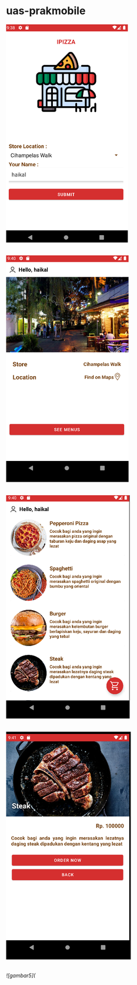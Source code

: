 # uas-prakmobile

###### ![gambar1](https://github.com/haizar32/uas-prakmobile/blob/main/image/ss1.png)
###### ![gambar2](https://github.com/haizar32/uas-prakmobile/blob/main/image/ss2.png)
###### ![gambar3](https://github.com/haizar32/uas-prakmobile/blob/main/image/ss3.png)
###### ![gambar4](https://github.com/haizar32/uas-prakmobile/blob/main/image/ss4.png)
###### ![gambar5](
